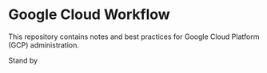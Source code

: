 # Google Cloud Workflow

This repository contains notes and best practices for Google Cloud Platform (GCP) administration.

Stand by